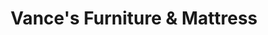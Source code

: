 ---
title: "Vance's Furniture & Mattress"
url: /new-church/vances-furniture-and-mattress/
shop: furniture
---
